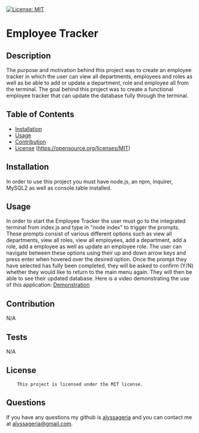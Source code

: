 
[![License: MIT](https://img.shields.io/badge/License-MIT-yellow.svg)](https://opensource.org/licenses/MIT)

# Employee Tracker

## Description
The purpose and motivation behind this project was to create an employee tracker in which the user can view all departments, employees and roles as well as be able to add or update a department, role and employee all from the terminal. The goal behind this project was to create a functional employee tracker that can update the database fully through the terminal.

## Table of Contents
- [Installation](#installation)
- [Usage](#usage)
- [Contribution](#contribution)
- [License](#license)
(https://opensource.org/licenses/MIT)
## Installation
In order to use this project you must have node.js, an npm, inquirer, MySQL2 as well as console.table installed.

## Usage
In order to start the Employee Tracker the user must go to the integrated terminal from index.js and type in "node index" to trigger the prompts. These prompts consist of various different options such as view all departments, view all roles, view all employees, add a department, add a role, add a employee as well as update an employee role. The user can navigate between these options using their up and down arrow keys and press enter when hovered over the desired option. Once the prompt they have selected has fully been completed, they will be asked to confirm (Y/N) whether they would like to return to the main menu again. They will then be able to see their updated database. 
Here is a video demonstrating the use of this application: [Demonstration](https://drive.google.com/file/d/1rXQ8MkYuUNjhsdJs0Ky8S0w5FkPDwB2j/view?usp=sharing)

## Contribution
N/A

## Tests
N/A

## License
        This project is licensed under the MIT license.

## Questions
If you have any questions my github is [alyssageria](https://github.com/alyssageria/) and you can contact me at alyssageria@gmail.com.